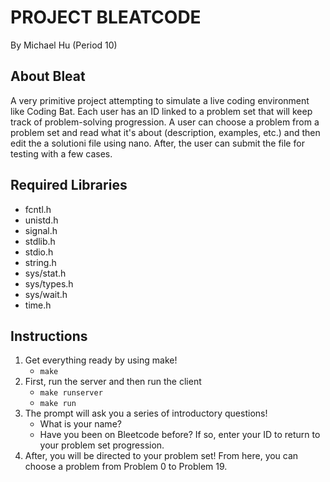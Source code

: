 # PROJECT BLEATCODE
By Michael Hu (Period 10) 
## About Bleat
A very primitive project attempting to simulate a live coding environment like Coding Bat. Each user has an ID linked to a problem set that will keep track of problem-solving progression.
A user can choose a problem from a problem set and read what it's about (description, examples, etc.) and then edit the a solutioni file using nano. After, the user can submit the file for testing with a few cases.
## Required Libraries
- fcntl.h
- unistd.h
- signal.h
- stdlib.h
- stdio.h
- string.h
- sys/stat.h
- sys/types.h
- sys/wait.h
- time.h
## Instructions
1. Get everything ready by using make!
   - `make`
2. First, run the server and then run the client
   - `make runserver`
   - `make run`
3. The prompt will ask you a series of introductory questions!
   - What is your name?
   - Have you been on Bleetcode before? If so, enter your ID to return to your problem set progression.
4. After, you will be directed to your problem set! From here, you can choose a problem from Problem 0 to Problem 19.
